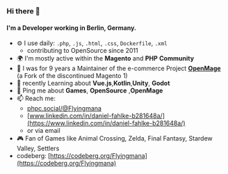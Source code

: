 ### Hi there 👋

#### I'm a Developer working in Berlin, Germany.


- ⚙️ I use daily: `.php`, `.js`, `.html`, `.css`, `Dockerfile`, `.xml`
  - contributing to OpenSource since 2011
- 🌍 I'm mostly active within the **Magento** and **PHP** **Community**
- 💜 I was for 9 years a Maintainer of the e-commerce Project [**OpenMage**](https://github.com/openmage) (a Fork of the discontinued Magento 1)
- 🌱 recently Learning about **Vue.js**,**Kotlin**,**Unity**, **Godot**
- 💬 Ping me about **Games**, **OpenSource** ,**OpenMage**
- 📫 Reach me: 
  - [phpc.social/@Flyingmana](https://phpc.social/@Flyingmana)
  - [www.linkedin.com/in/daniel-fahlke-b281648a/](https://www.linkedin.com/in/daniel-fahlke-b281648a/)
  - or via email
- 🎮 Fan of Games like Animal Crossing, Zelda, Final Fantasy, Stardew Valley, Settlers
- codeberg: [https://codeberg.org/Flyingmana](https://codeberg.org/Flyingmana)
